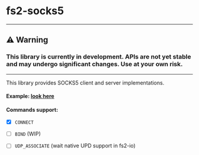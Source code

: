 # fs2-socks5

---

## ⚠️ Warning
### This library is currently in development. APIs are not yet stable and may undergo significant changes. Use at your own risk.

---

This library provides SOCKS5 client and server implementations.

#### Example: [look here](/example/src/main/scala/io/github/sovedus/socks5/example)

#### Commands support:
- [x] `CONNECT`
- [ ] `BIND` (WIP)
- [ ] `UDP_ASSOCIATE` (wait native UPD support in fs2-io)



